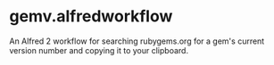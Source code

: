 gemv.alfredworkflow
===================

An Alfred 2 workflow for searching rubygems.org for a gem's current version number and copying it to your clipboard.
